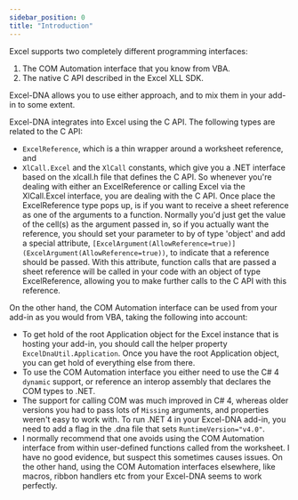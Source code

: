 ```yaml
---
sidebar_position: 0
title: "Introduction"
---
```

Excel supports two completely different programming interfaces:

1. The COM Automation interface that you know from VBA.
2. The native C API described in the Excel XLL SDK.

Excel-DNA allows you to use either approach, and to mix them in your add-in to some extent.

Excel-DNA integrates into Excel using the C API. The following types are related to the C API:

- `ExcelReference`, which is a thin wrapper around a worksheet reference, and
- `XlCall.Excel` and the `XlCall` constants, which give you a .NET interface based on the xlcall.h file that defines the C API. So whenever you're dealing with either an ExcelReference or calling Excel via the XlCall.Excel interface, you are dealing with the C API. Once place the ExcelReference type pops up, is if you want to receive a sheet reference as one of the arguments to a function. Normally you'd just get the value of the cell(s) as the argument passed in, so if you actually want the reference, you should set your parameter to by of type 'object' and add a special attribute, `[ExcelArgument(AllowReference=true)](ExcelArgument(AllowReference=true))`, to indicate that a reference should be passed. With this attribute, function calls that are passed a sheet reference will be called in your code with an object of type ExcelReference, allowing you to make further calls to the C API with this reference.

On the other hand, the COM Automation interface can be used from your add-in as you would from VBA, taking the following into account:

- To get hold of the root Application object for the Excel instance that is hosting your add-in, you should call the helper property `ExcelDnaUtil.Application`. Once you have the root Application object, you can get hold of everything else from there.
- To use the COM Automation interface you either need to use the C# 4 `dynamic` support, or reference an interop assembly that declares the COM types to .NET.
- The support for calling COM was much improved in C# 4, whereas older versions you had to pass lots of `Missing` arguments, and properties weren't easy to work with. To run .NET 4 in your Excel-DNA add-in, you need to add a flag in the .dna file that sets `RuntimeVersion="v4.0"`.
- I normally recommend that one avoids using the COM Automation interface from within user-defined functions called from the worksheet. I have no good evidence, but suspect this sometimes causes issues. On the other hand, using the COM Automation interfaces elsewhere, like macros, ribbon handlers etc from your Excel-DNA seems to work perfectly.
